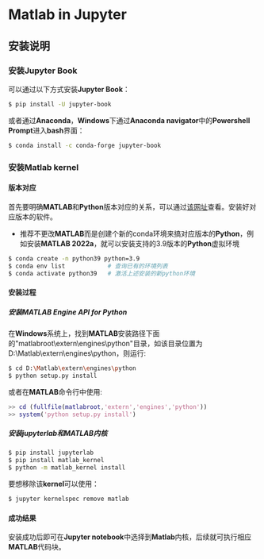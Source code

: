 # Matlab in Jupyter

## 安装说明

### 安装Jupyter Book

可以通过以下方式安装**Jupyter Book**：

```bash
$ pip install -U jupyter-book
```

或者通过**Anaconda**，**Windows**下通过**Anaconda navigator**中的**Powershell Prompt**进入**bash**界面：

```bash
$ conda install -c conda-forge jupyter-book
```

### 安装Matlab kernel

#### 版本对应

首先要明确**MATLAB**和**Python**版本对应的关系，可以通过[该网址](https://ww2.mathworks.cn/support/requirements/python-compatibility.html)查看。安装好对应版本的软件。

- 推荐不更改**MATLAB**而是创建个新的conda环境来搞对应版本的**Python**，例如安装**MATLAB 2022a**，就可以安装支持的3.9版本的**Python**虚拟环境

```bash
$ conda create -n python39 python=3.9
$ conda env list  			# 查询已有的环境列表
$ conda activate python39 	# 激活上述安装的新python环境
```

#### 安装过程

##### 安装MATLAB Engine API for Python

在**Windows**系统上，找到**MATLAB**安装路径下面的"matlabroot\extern\engines\python"目录，如该目录位置为D:\Matlab\extern\engines\python，则运行:

```bash
$ cd D:\Matlab\extern\engines\python
$ python setup.py install
```

或者在**MATLAB**命令行中使用:

```matlab
>> cd (fullfile(matlabroot,'extern','engines','python'))
>> system('python setup.py install')
```

##### 安装**jupyterlab**和**MATLAB**内核

```bash
$ pip install jupyterlab
$ pip install matlab_kernel
$ python -m matlab_kernel install
```

要想移除该**kernel**可以使用：

```bash
$ jupyter kernelspec remove matlab
```

#### 成功结果

安装成功后即可在**Jupyter notebook**中选择到**Matlab**内核，后续就可执行相应**MATLAB**代码块。